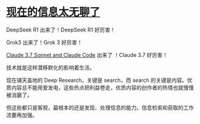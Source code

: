 # [现在的信息太无聊了](https://github.com/VandeeFeng/gitmemo/issues/40)

DeepSeek R1 出来了！DeepSeek R1 好厉害！

Grok3 出来了！Grok 3 好厉害！

[Claude 3.7 Sonnet and Claude Code](https://www.anthropic.com/news/claude-3-7-sonnet)  出来了 ！Claude 3.7 好厉害！

技术就是这样潜移默化的影响着生活。

现在铺天盖地的 Deep Research，关键是 search，而 search 的关键是内容。优质内容总不能用爱发电，这些热点把利益卷走，优质内容的创作者的热情也就慢慢被消磨了。

但这些都只是客观，最根本的还是发现、处理信息的能力。信息检索和获取的工作流要再加强。